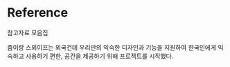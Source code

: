 # Reference
참고자료 모음집

줌이랑 스외이프는 외국건데 우리만의 익숙한 디자인과 기능을 지원하여 한국인에게 익숙하고 사용하기 편한, 공간을 제공하기 위해 프로젝트를 시작했다.